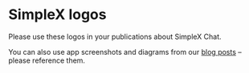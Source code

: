 # SimpleX logos

Please use these logos in your publications about SimpleX Chat.

You can also use app screenshots and diagrams from our [blog posts](../blog/README.md) – please reference them.
